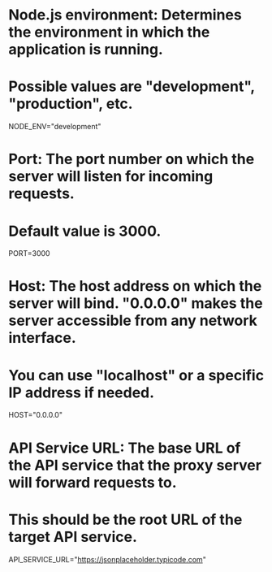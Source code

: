 # Node.js environment: Determines the environment in which the application is running.
# Possible values are "development", "production", etc.
NODE_ENV="development"

# Port: The port number on which the server will listen for incoming requests.
# Default value is 3000.
PORT=3000

# Host: The host address on which the server will bind. "0.0.0.0" makes the server accessible from any network interface.
# You can use "localhost" or a specific IP address if needed.
HOST="0.0.0.0"

# API Service URL: The base URL of the API service that the proxy server will forward requests to.
# This should be the root URL of the target API service.
API_SERVICE_URL="https://jsonplaceholder.typicode.com"

